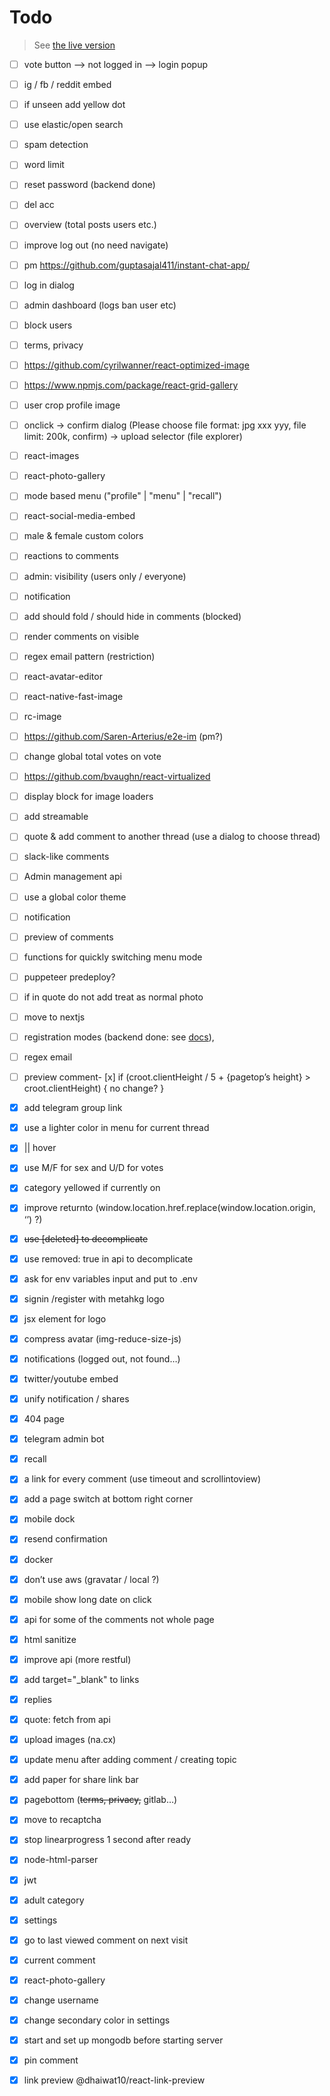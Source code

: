 # Todo

> See [the live version](https://joplin.wcyat.me/shares/2kmfXm9Xi18qDxGbaFJq4Y)

- [ ] vote button --> not logged in --> login popup

- [ ] ig / fb / reddit embed

- [ ] if unseen add yellow dot

- [ ] use elastic/open search

- [ ] spam detection

- [ ] word limit

- [ ] reset password (backend done)

- [ ] del acc

- [ ] overview (total posts users etc.)

- [ ] improve log out (no need navigate)

- [ ] pm <https://github.com/guptasajal411/instant-chat-app/>

- [ ] log in dialog

- [ ] admin dashboard (logs ban user etc)

- [ ] block users

- [ ] terms, privacy

- [ ] <https://github.com/cyrilwanner/react-optimized-image>

- [ ] <https://www.npmjs.com/package/react-grid-gallery>

- [ ] user crop profile image

- [ ] onclick -> confirm dialog (Please choose file format: jpg xxx yyy, file limit: 200k, confirm) -> upload selector (file explorer)

- [ ] react-images

- [ ] react-photo-gallery

- [ ] mode based menu ("profile" | "menu" | "recall")

- [ ] react-social-media-embed

- [ ] male & female custom colors

- [ ] reactions to comments

- [ ] admin: visibility (users only / everyone)

- [ ] notification

- [ ] add should fold / should hide in comments (blocked)

- [ ] render comments on visible

- [ ] regex email pattern (restriction)

- [ ]  react-avatar-editor

- [ ]  react-native-fast-image

- [ ]   rc-image

- [ ] <https://github.com/Saren-Arterius/e2e-im> (pm?)

- [ ] change global total votes on vote

- [ ] <https://github.com/bvaughn/react-virtualized>

- [ ] display block for image loaders

- [ ] add streamable

- [ ] quote & add comment to another thread (use a dialog to choose thread)

- [ ] slack-like comments

- [ ] Admin management api

- [ ] use a global color theme

- [ ] notification

- [ ] preview of comments

- [ ] functions for quickly switching menu mode

- [ ] puppeteer predeploy?

- [ ] if in quote do not add treat as normal photo

- [ ] move to nextjs

- [ ] registration modes (backend done: see [docs](https://docs.metahkg.org/docs/customize/registermode)),

- [ ] regex email

- [ ] preview comment- [x] if (croot.clientHeight / 5 + {pagetop’s height} > croot.clientHeight) { no change? }

- [x] add telegram group link

- [x] use a lighter color in menu for current thread

- [x] || hover

- [x] use M/F for sex and U/D for votes

- [x] category yellowed if currently on

- [x] improve returnto (window.location.href.replace(window.location.origin, ‘’) ?)

- [x] ~~use \[deleted\] to decomplicate~~

- [x] use removed: true in api to decomplicate

- [x] ask for env variables input and put to .env

- [x] signin /register with metahkg logo

- [x] jsx element for logo

- [x] compress avatar (img-reduce-size-js)

- [x] notifications (logged out, not found…)

- [x] twitter/youtube embed

- [x] unify notification / shares

- [x] 404 page

- [x] telegram admin bot

- [x] recall

- [x] a link for every comment (use timeout and scrollintoview)

- [x] add a page switch at bottom right corner

- [x] mobile dock

- [x] resend confirmation

- [x] docker

- [x] don’t use aws (gravatar / local ?)

- [x] mobile show long date on click

- [x] api for some of the comments not whole page

- [x] html sanitize

- [x] improve api (more restful)

- [x] add target="_blank" to links

- [x] replies

- [x] quote: fetch from api

- [x] upload images (na.cx)

- [x] update menu after adding comment / creating topic

- [x] add paper for share link bar

- [x] pagebottom (~~terms, privacy,~~ gitlab…)

- [x] move to recaptcha

- [x] stop linearprogress 1 second after ready

- [x] node-html-parser

- [x] jwt

- [x] adult category

- [x] settings

- [x] go to last viewed comment on next visit

- [x] current comment

- [x] react-photo-gallery

- [x] change username

- [x] change secondary color in settings

- [x] start and set up mongodb before starting server

- [x] pin comment

- [x] link preview @dhaiwat10/react-link-preview
